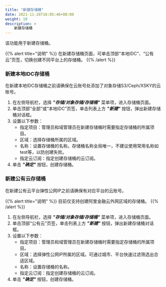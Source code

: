 ```yaml
---
title: "新建存储桶"
date: 2021-11-26T16:05:46+08:00
weight: 10
description: >
    新建存储桶
---
```


该功能用于新建存储桶。

{{% alert title="说明" %}}
在新建存储桶页面，可单击顶部“本地IDC”、“公有云”页签，切换创建不同平台上的存储桶。
{{% /alert %}}

### 新建本地IDC存储桶

在新建本地IDC存储桶之前请确保在云账号处添加了对象存储S3/Ceph/XSKY的云账号。

1. 在左侧导航栏，选择 **_"存储/对象存储/存储桶"_** 菜单项，进入存储桶页面。
2. 单击顶部“全部”或“本地IDC”页签，单击列表上方 **_"新建"_** 按钮，弹出新建存储桶对话框。
2. 设置以下参数：
   - 指定项目：管理员和域管理员在新建存储桶时需要指定存储桶的所属项目。
   - 区域：选择存储桶所属的区域。
   - 名称：设置存储桶的名称。存储桶名称全局唯一，不建议使用常用名称如test等，以防创建失败。
   - 指定云订阅：指定创建存储桶的云订阅。
3. 单击 **_"确定"_** 按钮，创建存储桶。

### 新建公有云存储桶

在新建公有云平台弹性公网IP之前请确保有对应平台的云账号。

{{% alert title="说明" %}}
目前仅支持创建阿里金融云外网区域的存储桶。
{{% /alert %}}

1. 在左侧导航栏，选择 **_"存储/对象存储/存储桶"_** 菜单项，进入存储桶页面。
2. 单击顶部“公有云”页签，单击列表上方 **_"新建"_** 按钮，弹出新建存储桶对话框。
2. 设置以下参数：
   - 指定项目：管理员和域管理员在新建存储桶时需要指定存储桶的所属项目。
   - 区域：选择弹性公网IP所属的区域。可通过城市、平台快速过滤筛选出合适区域。
   - 名称：设置存储桶的名称。
   - 指定云订阅：指定创建存储桶的云订阅。
3. 单击 **_"确定"_** 按钮，创建存储桶。